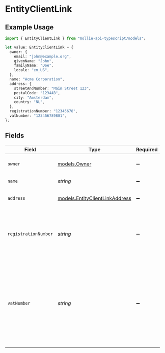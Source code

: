 # EntityClientLink

## Example Usage

```typescript
import { EntityClientLink } from "mollie-api-typescript/models";

let value: EntityClientLink = {
  owner: {
    email: "john@example.org",
    givenName: "John",
    familyName: "Doe",
    locale: "en_US",
  },
  name: "Acme Corporation",
  address: {
    streetAndNumber: "Main Street 123",
    postalCode: "1234AB",
    city: "Amsterdam",
    country: "NL",
  },
  registrationNumber: "12345678",
  vatNumber: "123456789B01",
};
```

## Fields

| Field                                                                                                                                   | Type                                                                                                                                    | Required                                                                                                                                | Description                                                                                                                             | Example                                                                                                                                 |
| --------------------------------------------------------------------------------------------------------------------------------------- | --------------------------------------------------------------------------------------------------------------------------------------- | --------------------------------------------------------------------------------------------------------------------------------------- | --------------------------------------------------------------------------------------------------------------------------------------- | --------------------------------------------------------------------------------------------------------------------------------------- |
| `owner`                                                                                                                                 | [models.Owner](../models/owner.md)                                                                                                      | :heavy_minus_sign:                                                                                                                      | Personal data of your customer.                                                                                                         |                                                                                                                                         |
| `name`                                                                                                                                  | *string*                                                                                                                                | :heavy_minus_sign:                                                                                                                      | Name of the organization.                                                                                                               | Acme Corporation                                                                                                                        |
| `address`                                                                                                                               | [models.EntityClientLinkAddress](../models/entityclientlinkaddress.md)                                                                  | :heavy_minus_sign:                                                                                                                      | Address of the organization.                                                                                                            |                                                                                                                                         |
| `registrationNumber`                                                                                                                    | *string*                                                                                                                                | :heavy_minus_sign:                                                                                                                      | The registration number of the organization at their local chamber of commerce.                                                         | 12345678                                                                                                                                |
| `vatNumber`                                                                                                                             | *string*                                                                                                                                | :heavy_minus_sign:                                                                                                                      | The VAT number of the organization, if based in the European Union. VAT numbers are verified against the<br/>international registry *VIES*. | 123456789B01                                                                                                                            |
